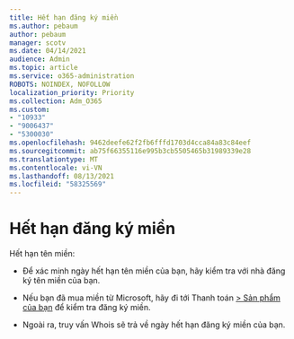 ```yaml
---
title: Hết hạn đăng ký miền
ms.author: pebaum
author: pebaum
manager: scotv
ms.date: 04/14/2021
audience: Admin
ms.topic: article
ms.service: o365-administration
ROBOTS: NOINDEX, NOFOLLOW
localization_priority: Priority
ms.collection: Adm_O365
ms.custom:
- "10933"
- "9006437"
- "5300030"
ms.openlocfilehash: 9462deefe62f2fb6fffd1703d4cca84a83c84eef
ms.sourcegitcommit: ab75f66355116e995b3cb5505465b31989339e28
ms.translationtype: MT
ms.contentlocale: vi-VN
ms.lasthandoff: 08/13/2021
ms.locfileid: "58325569"
---
```

# <a name="domain-registration-expiration"></a>Hết hạn đăng ký miền

Hết hạn tên miền: 

- Để xác minh ngày hết hạn tên miền của bạn, hãy kiểm tra với nhà đăng ký tên miền của bạn.

- Nếu bạn đã mua miền từ Microsoft, hãy đi tới Thanh toán [> Sản phẩm của bạn](https://admin.microsoft.com/Adminportal/Home?source=applauncher#/subscriptions) để kiểm tra đăng ký miền.

- Ngoài ra, truy vấn Whois sẽ trả về ngày hết hạn đăng ký miền của bạn.